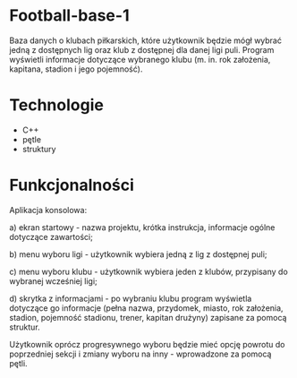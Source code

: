 # Football-base-1
Baza danych o klubach piłkarskich, które użytkownik będzie mógł wybrać jedną z dostępnych lig oraz klub z dostępnej dla danej ligi puli. 
Program wyświetli informacje dotyczące wybranego klubu (m. in. rok założenia, kapitana, stadion i jego pojemność).

# Technologie
- C++
- pętle
- struktury

# Funkcjonalności
Aplikacja konsolowa:

a) ekran startowy - nazwa projektu, krótka instrukcja, informacje ogólne
dotyczące zawartości;

b) menu wyboru ligi - użytkownik wybiera jedną z lig z dostępnej puli;

c) menu wyboru klubu - użytkownik wybiera jeden z klubów, przypisany do
wybranej wcześniej ligi;

d) skrytka z informacjami - po wybraniu klubu program wyświetla dotyczące
go informacje (pełna nazwa, przydomek, miasto, rok założenia, stadion,
pojemność stadionu, trener, kapitan drużyny) zapisane za pomocą
struktur.

Użytkownik oprócz progresywnego wyboru będzie mieć opcję powrotu
do  poprzedniej sekcji i zmiany wyboru na inny - wprowadzone za pomocą pętli.

















